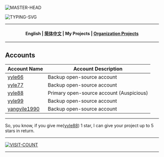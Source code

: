 ![MASTER-HEAD](https://user-images.githubusercontent.com/74038190/213910845-af37a709-8995-40d6-be59-724526e3c3d7.gif)

![TYPING-SVG](https://readme-typing-svg.demolab.com?font=Fira+Code&size=33&pause=1000&color=EBE912&width=999&lines=Hi+there+%F0%9F%91%8B%2C+Welcome+to+my+Page+%F0%9F%91%8B%2C+I'm+yyle88)

---

<h4 align="center"><strong>English</strong> | <a href="./OTHERS.zh.md">简体中文</a> | <strong>My Projects</strong> | <a href="./profile/README.md">Organization Projects</a></h4>

---

## Accounts

| Account Name                                    | Account Description                      |
|-------------------------------------------------|------------------------------------------|
| [yyle66](https://github.com/yyle66)             | Backup open-source account               |
| [yyle77](https://github.com/yyle77)             | Backup open-source account               |
| [yyle88](https://github.com/yyle88)             | Primary open-source account (Auspicious) |
| [yyle99](https://github.com/yyle99)             | Backup open-source account               |
| [yangyile1990](https://github.com/yangyile1990) | Backup open-source account               |

---

So, you know, if you give me([yyle88](https://github.com/yyle88)) 1 star, I can give your project up to 5 stars in return.

---

[![VISIT-COUNT](https://visitcount.itsvg.in/api?id=yyle88&label=profile-views&pretty=true)](https://visitcount.itsvg.in)

---
